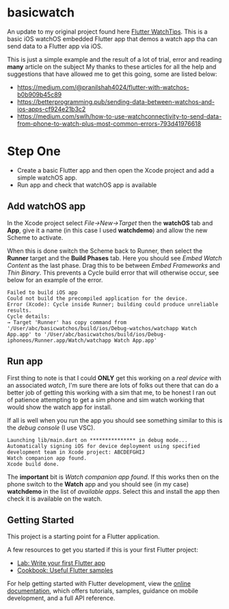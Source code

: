 # basicwatch

An update to my original project found here [Flutter WatchTips](https://github.com/magnatronus/flutter-watchtips). This is a basic iOS watchOS embedded Flutter app that demos a watch app tha can send data to a Flutter app via iOS.

This is just a simple example and the result of a lot of trial, error and reading **many** article on the subject My thanks to these articles for all the help and suggestions that have allowed me to get this going, some are listed below:

- https://medium.com/@pranilshah4024/flutter-with-watchos-b0b909b45c89
- https://betterprogramming.pub/sending-data-between-watchos-and-ios-apps-cf924e21b3c2
- https://medium.com/swlh/how-to-use-watchconnectivity-to-send-data-from-phone-to-watch-plus-most-common-errors-793d41976618


# Step One

- Create a basic Flutter app and then open the Xcode project and add a simple watchOS app.
- Run app and check that watchOS app is available

## Add watchOS app
In the Xcode project select *File->New->Target* then the **watchOS** tab and **App**, give it a name (in this case I used **watchdemo**) and allow the new Scheme to activate.

When this is done switch the Scheme back to Runner, then select the **Runner** target and the **Build Phases** tab. Here you should see *Embed Watch Content* as the last phase. Drag this to be between *Embed Frameworks* and *Thin Binary*. This prevents a Cycle build error that will otherwise occur, see below for an example of the error.

```
Failed to build iOS app
Could not build the precompiled application for the device.
Error (Xcode): Cycle inside Runner; building could produce unreliable results.
Cycle details:
→ Target 'Runner' has copy command from '/User/abc/basicwatchos/build/ios/Debug-watchos/watchapp Watch App.app' to '/User/abc/basicwatchos/build/ios/Debug-iphoneos/Runner.app/Watch/watchapp Watch App.app'
```

## Run app
First thing to note is that I could **ONLY** get this working on a *real device* with an associated *watch*, I'm sure there are lots of folks out there that can do a better job of getting this working with a sim that me, to be honest I ran out of patience attempting to get a sim phone and sim watch working that would show the watch app for install.

If all is well when you run the app you should see something similar to this is the *debug console* (I use VSC).

```
Launching lib/main.dart on *************** in debug mode...
Automatically signing iOS for device deployment using specified development team in Xcode project: ABCDEFGHIJ
Watch companion app found.
Xcode build done. 
```
The **important** bit is  *Watch companion app found*. If this works  then on the phone switch to the **Watch** app and you should see (in my case) **watchdemo** in the list of *available apps*. Select this and install the app then check it is available on the watch.





## Getting Started

This project is a starting point for a Flutter application.

A few resources to get you started if this is your first Flutter project:

- [Lab: Write your first Flutter app](https://docs.flutter.dev/get-started/codelab)
- [Cookbook: Useful Flutter samples](https://docs.flutter.dev/cookbook)

For help getting started with Flutter development, view the
[online documentation](https://docs.flutter.dev/), which offers tutorials,
samples, guidance on mobile development, and a full API reference.
